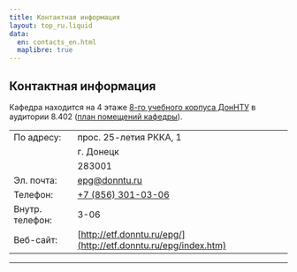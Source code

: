 ```yaml
---
title: Контактная информация
layout: top_ru.liquid
data:
  en: contacts_en.html
  maplibre: true
---
```


## Контактная информация

<div id="osm"></div>

<script type="text/javascript" src="js/map.js"></script>

Кафедра находится на 4 этаже [8-го учебного корпуса
ДонНТУ](http://www.openstreetmap.org/?mlat=47.99527&mlon=37.80224#map=18/47.99527/37.80224)
в аудитории <span class="bld">8.402</span> ([план помещений
кафедры](../data/pdf/EPG_room_plan.pdf)).

|                 |                                                                 |
|-----------------|-----------------------------------------------------------------|
| По адресу:      | прос. 25-летия РККА, 1                                          |
|                 | г. Донецк                                                       |
|                 | 283001                                                          |
| Эл. почта:      | <epg@donntu.ru>                                                 |
| Телефон:        | [+7 (856) 301-03-06](tel:+78563010306)                          |
| Внутр. телефон: | 3-06                                                            |
| Веб-сайт:       | [http://etf.donntu.ru/epg/](http://etf.donntu.ru/epg/index.htm) |

<hr class="hidden">